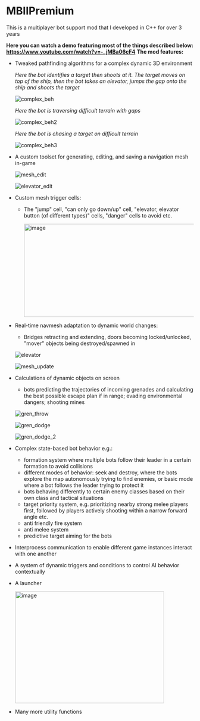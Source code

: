 # MBIIPremium
This is a multiplayer bot support mod that I developed in C++ for over 3 years 

**Here you can watch a demo featuring most of the things described below: https://www.youtube.com/watch?v=-_jMBa06cF4**
**The mod features:**

- Tweaked pathfinding algorithms for a complex dynamic 3D environment

  _Here the bot identifies a target then shoots at it. The target moves on top of the ship, then the bot takes an elevator, jumps the gap onto the ship and shoots the target_

  ![complex_beh](https://github.com/user-attachments/assets/23c87f55-a95d-4e2b-970b-c95d0472095d)

  _Here the bot is traversing difficult terrain with gaps_
  
  ![complex_beh2](https://github.com/user-attachments/assets/5b1ca60d-6e74-439a-a785-2d8f38e1dca0)

  _Here the bot is chasing a target on difficult terrain_

  ![complex_beh3](https://github.com/user-attachments/assets/9ccc2e87-bba2-41dc-9d9e-1d6f64881eaf)



- A custom toolset for generating,  editing, and saving a navigation mesh in-game

   ![mesh_edit](https://github.com/user-attachments/assets/871f7500-43c3-4656-accb-87727e455f1c)
  
  ![elevator_edit](https://github.com/user-attachments/assets/9802aafb-320b-499d-bf28-9eeeba425a94)

- Custom mesh trigger cells:
  - The "jump" cell, "can only go down/up" cell, "elevator, elevator button (of different types)" cells, "danger" cells to avoid etc.

    <img width="500" height="250" alt="image" src="https://github.com/user-attachments/assets/b7c24408-d19a-4380-aaa4-e5564eff186c" />
- Real-time navmesh adaptation to dynamic world changes:
  - Bridges retracting and extending, doors becoming locked/unlocked, "mover" objects being destroyed/spawned in

   ![elevator](https://github.com/user-attachments/assets/1fa47456-9efd-4b14-8513-a977df4a8d97)

   ![mesh_update](https://github.com/user-attachments/assets/bd341c64-3af5-472f-95d4-8c3fc3a2109f)

- Calculations of dynamic objects on screen
  - bots predicting the trajectories of incoming grenades and calculating the best possible escape plan if in range; evading environmental dangers; shooting mines
    
  ![gren_throw](https://github.com/user-attachments/assets/707bfbc5-9d75-4d9f-b74d-41d4d0a4ed81)

  ![gren_dodge](https://github.com/user-attachments/assets/0f7a9169-fa01-4db8-841a-e440d49878c2)

  ![gren_dodge_2](https://github.com/user-attachments/assets/ccb3eb59-2e0f-4dd4-a9d9-2c71759191f8)

- Complex state-based bot behavior e.g.:
  - formation system where multiple bots follow their leader in a certain formation to avoid collisions
  - different modes of behavior: seek and destroy, where the bots explore the map autonomously trying to find enemies, or basic mode where a bot follows the leader trying to protect it 
  - bots behaving differently to certain enemy classes based on their own class and tactical situations
  - target priority system, e.g. prioritizing nearby strong melee players first, followed by players actively shooting within a narrow forward angle etc.
  - anti friendly fire system
  - anti melee system
  - predictive target aiming for the bots 
- Interprocess communication to enable different game instances interact with one another
- A system of dynamic triggers and conditions to control AI behavior contextually
- A launcher

  <img width="400" height="300" alt="image" src="https://github.com/user-attachments/assets/3fc19831-8734-455c-b9ad-0d988d903f88" />

- Many more utility functions
